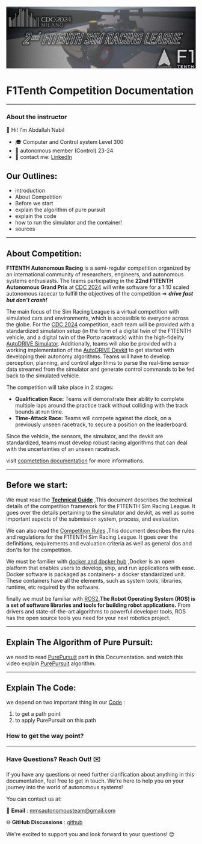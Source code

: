 ![1727384378755](image/start.png)

# **F1Tenth Competition Documentation**

---

### About the instructor

👋 Hi! I'm Abdallah Nabil

* 🎓 Computer and Control system Level 300
* 🧠 autonomous member (Control) 23-24
* 🤖 contact me: [LinkedIn](https://www.linkedin.com/in/0xabdallah-nabil/)

## Our Outlines:

* introduction
* About Competition
* Before we start
* explain the algorithm of pure pursuit
* explain the code
* how to run the simulator and the container!
* sources

---

## About Competition:

**F1TENTH Autonomous Racing** is a semi-regular competition organized by an international community of researchers, engineers, and autonomous systems enthusiasts. The teams participating in the **22nd F1TENTH Autonomous Grand Prix** at [CDC 2024](https://cdc2024.ieeecss.org/) will write software for a 1:10 scaled autonomous racecar to fulfill the objectives of the competition => ***drive fast but don’t crash!***

The main focus of the Sim Racing League is a virtual competition with simulated cars and environments, which is accessible to everyone across the globe. For the [CDC 2024](https://cdc2024.ieeecss.org/) competition, each team will be provided with a standardized simulation setup (in the form of a digital twin of the F1TENTH vehicle, and a digital twin of the Porto racetrack) within the high-fidelity [AutoDRIVE Simulator](https://github.com/Tinker-Twins/AutoDRIVE/tree/AutoDRIVE-Simulator). Additionally, teams will also be provided with a working implementation of the [AutoDRIVE Devkit](https://github.com/Tinker-Twins/AutoDRIVE/tree/AutoDRIVE-Devkit) to get started with developing their autonomy algorithms. Teams will have to develop perception, planning, and control algorithms to parse the real-time sensor data streamed from the simulator and generate control commands to be fed back to the simulated vehicle.

The competition will take place in 2 stages:

* **Qualification Race:** Teams will demonstrate their ability to complete multiple laps around the practice track without colliding with the track bounds at run time.
* **Time-Attack Race:** Teams will compete against the clock, on a previously unseen racetrack, to secure a position on the leaderboard.

Since the vehicle, the sensors, the simulator, and the devkit are standardized, teams must develop robust racing algorithms that can deal with the uncertainties of an unseen racetrack.

visit [copmetetion documentation](https://autodrive-ecosystem.github.io/competitions/f1tenth-sim-racing-cdc-2024/#timeline) for more informations.

---

## Before we start:

We must read the  **[Technical Guide](https://autodrive-ecosystem.github.io/competitions/f1tenth-sim-racing-guide/)**  ,This document describes the technical details of the competition framework for the F1TENTH Sim Racing League. It goes over the details pertaining to the simulator and devkit, as well as some important aspects of the submission system, process, and evaluation.

We can also read the [Competition Rules](https://autodrive-ecosystem.github.io/competitions/f1tenth-sim-racing-rules/) ,This document describes the rules and regulations for the F1TENTH Sim Racing League. It goes over the definitions, requirements and evaluation criteria as well as general dos and don'ts for the competition.

We must be familier with [docker and docker hub](https://github.com/MMSAutonomousTeam/learning_inside_team/blob/main/docker/docker.md) ,Docker is an open platform that enables users to develop, ship, and run applications with ease. Docker software is packaged as containers- a docker standardized unit. These containers have all the elements, such as system tools, libraries, runtime, etc required by the software.

finally we must be familiar with [ROS2](https://docs.ros.org/en/foxy/index.html),**The Robot Operating System (ROS) is a set of software libraries and tools for building robot applications.** From drivers and state-of-the-art algorithms to powerful developer tools, ROS has the open source tools you need for your next robotics project.

---

## Explain The Algorithm of Pure Pursuit:

we need to read [PurePursuit](https://github.com/MMSAutonomousTeam/Autonomous-Sessions/blob/main/5.control/Control.md) part in this Documentation. and watch this video explain [PurePursuit]() algorithm.

---

## Explain The Code:

we depend on two important thing in our [Code](https://github.com/MMSAutonomousTeam/F1tenth_purepursuit/blob/main/vehicle_controller/vehicle_controller/purepursuit_controller.py) :

1. to get a path point
2. to apply PurePursuit on this path

### How to get the way point?





---



### **Have Questions? Reach Out!** ✉️

If you have any questions or need further clarification about anything in this documentation, feel free to get in touch. We're here to help you on your journey into the world of autonomous systems!

You can contact us at:

📧 **Email** : [mmsautonomousteam@gmail.com](mailto:mmsautonomousteam@gmail.com)

🌐 **GitHub Discussions** : [github](https://github.com/MMSAutonomousTeam/Autonomous-Sessions/discussions)

We're excited to support you and look forward to your questions! 😊
